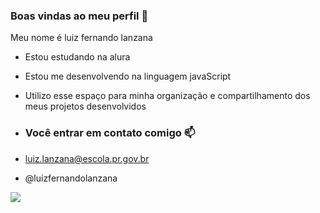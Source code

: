 ### Boas vindas ao meu perfil 💙

Meu nome é luiz fernando lanzana

- Estou estudando na alura 
- Estou me desenvolvendo na linguagem javaScript
- Utilizo esse espaço para minha organização e compartilhamento dos meus projetos desenvolvidos

-  ### Você entrar em contato comigo 📫

-  luiz.lanzana@escola.pr.gov.br
  
-  @luizfernandolanzana

![](https://media1.tenor.com/m/1L3zhLRX590AAAAd/gta.gif
)


